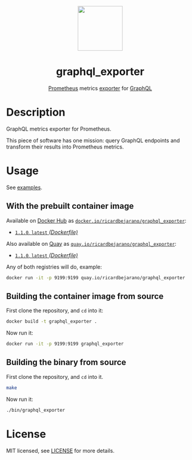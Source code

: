 <p align="center"><img src="https://emojipedia-us.s3.dualstack.us-west-1.amazonaws.com/thumbs/160/apple/271/axe_1fa93.png" width="120px"></p>
<h1 align="center">graphql_exporter</h1>
<p align="center"><a href="https://prometheus.io/">Prometheus</a> metrics <a href="https://prometheus.io/docs/instrumenting/exporters/">exporter</a> for <a href="https://www.graphql.com/">GraphQL</a></p>


# Description

GraphQL metrics exporter for Prometheus.

This piece of software has one mission: query GraphQL endpoints and transform their results into Prometheus metrics.


# Usage

See [examples](examples/README.md).

## With the prebuilt container image

Available on [Docker Hub](https://hub.docker.com) as [`docker.io/ricardbejarano/graphql_exporter`](https://hub.docker.com/r/ricardbejarano/graphql_exporter):

- [`1.1.0`, `latest` *(Dockerfile)*](Dockerfile)

Also available on [Quay](https://quay.io) as [`quay.io/ricardbejarano/graphql_exporter`](https://quay.io/repository/ricardbejarano/graphql_exporter):

- [`1.1.0`, `latest` *(Dockerfile)*](Dockerfile)

Any of both registries will do, example:

```bash
docker run -it -p 9199:9199 quay.io/ricardbejarano/graphql_exporter
```

## Building the container image from source

First clone the repository, and `cd` into it:

```bash
docker build -t graphql_exporter .
```

Now run it:

```bash
docker run -it -p 9199:9199 graphql_exporter
```

## Building the binary from source

First clone the repository, and `cd` into it.

```bash
make
```

Now run it:

```bash
./bin/graphql_exporter
```


# License

MIT licensed, see [LICENSE](LICENSE) for more details.
